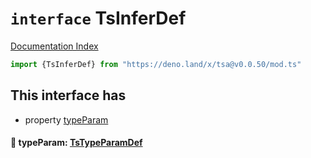# `interface` TsInferDef

[Documentation Index](../README.md)

```ts
import {TsInferDef} from "https://deno.land/x/tsa@v0.0.50/mod.ts"
```

## This interface has

- property [typeParam](#-typeparam-tstypeparamdef)


#### 📄 typeParam: [TsTypeParamDef](../interface.TsTypeParamDef/README.md)



